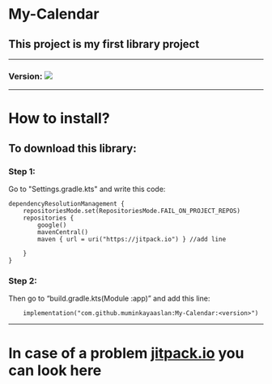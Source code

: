 # My-Calendar
## This project is my first library project
---
### Version: [![](https://jitpack.io/v/muminkayaaslan/My-Calendar.svg)](https://jitpack.io/#muminkayaaslan/My-Calendar) 
---
# How to install?
## To download this library:
### Step 1: 
Go to "Settings.gradle.kts" and write this code:
````
dependencyResolutionManagement {
    repositoriesMode.set(RepositoriesMode.FAIL_ON_PROJECT_REPOS)
    repositories {
        google()
        mavenCentral()
        maven { url = uri("https://jitpack.io") } //add line

    }
}
````

### Step 2: 
Then go to “build.gradle.kts(Module :app)” and add this line:
````
    implementation("com.github.muminkayaaslan:My-Calendar:<version>")
````
---
# In case of a problem [jitpack.io](https://jitpack.io/) you can look here